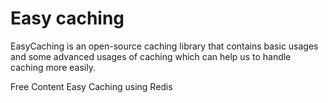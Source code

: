 # Easy caching

EasyCaching is an open-source caching library that contains basic usages and some advanced usages of caching which can help us to handle caching more easily.

<ResourceGroupTitle>Free Content</ResourceGroupTitle>
<BadgeLink colorScheme='yellow' badgeText='Read' href='https://easycaching.readthedocs.io/en/latest/Redis/'>Easy Caching using Redis</BadgeLink>
